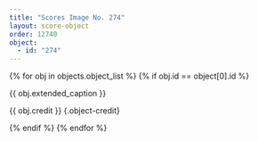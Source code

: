```yaml
---
title: "Scores Image No. 274"
layout: score-object
order: 12740
object:
  - id: "274"
---
```


{% for obj in objects.object_list %}
{% if obj.id == object[0].id %}

{{ obj.extended_caption }}

{{ obj.credit }} {.object-credit}

{% endif %}
{% endfor %}
